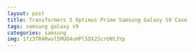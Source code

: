 ```yaml
---
layout: post
title: Transformers 5 Optimus Prime Samsung Galaxy S9 Case
tags: samsung galaxy s9
categories: samsung
img: 1fz3TR4Rwvl5MUO4uHPl5DX2ScrUNtJYp
---
```

